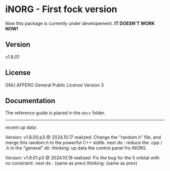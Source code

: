 # iNORG - First fock version

Now this package is currently under developement. **IT DOESN'T WORK NOW!**

## Version

v1.8.01

## License

GNU AFFERO General Public License Version 3

## Documentation

The reference guide is placed in the `docs` folder.

-------------------------------------------------------------------------------------------
recent up data:

Version: v1.8.00.p3 @ 2024.10.17
    realized: Change the "random.h" file, and merge this random.h to the powerful C++ stdlib.
    next do : reduce the .cpp / .h in the "general" dir.
    thinking: up data the control panel fro iNORG.

Version: v1.8.01.p3 @ 2024.10.19
    realized: Fix the bug for the 5 orbital with no constraint.
    next do : (same as prev)
    thinking: (same as prev)
